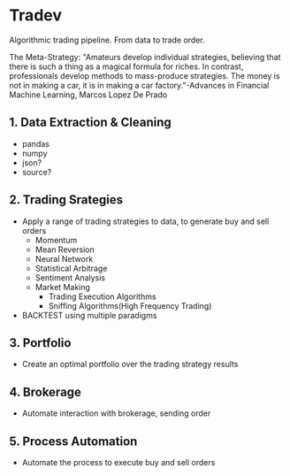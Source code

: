 # Tradev

Algorithmic trading pipeline. From data to trade order.

The Meta-Strategy:
"Amateurs develop individual strategies, believing that there is such a thing as a magical formula for riches. In contrast, professionals develop methods to mass-produce strategies. The money is not in making a car, it is in making a car factory."-Advances in Financial Machine Learning, Marcos Lopez De Prado

## 1. Data Extraction & Cleaning

- pandas
- numpy
- json?
- source?

## 2. Trading Srategies

- Apply a range of trading strategies to data, to generate buy and sell orders
    - Momentum
    - Mean Reversion
    - Neural Network
    - Statistical Arbitrage
    - Sentiment Analysis
    - Market Making
        - Trading Execution Algorithms
        - Sniffing Algorithms(High Frequency Trading)
- BACKTEST using multiple paradigms

## 3. Portfolio
- Create an optimal portfolio over the trading strategy results

## 4. Brokerage
- Automate interaction with brokerage, sending order

## 5. Process Automation
- Automate the process to execute buy and sell orders

